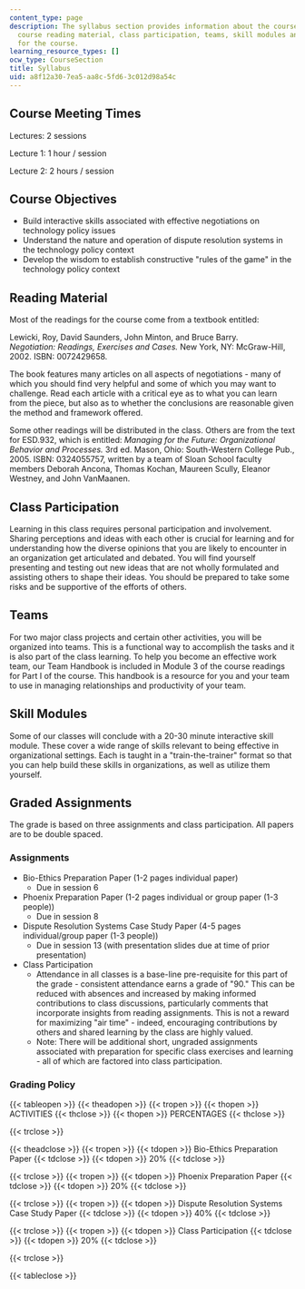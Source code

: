 ```yaml
---
content_type: page
description: The syllabus section provides information about the course objectives,
  course reading material, class participation, teams, skill modules and graded assignments
  for the course.
learning_resource_types: []
ocw_type: CourseSection
title: Syllabus
uid: a8f12a30-7ea5-aa8c-5fd6-3c012d98a54c
---
```


Course Meeting Times
--------------------

Lectures: 2 sessions

Lecture 1: 1 hour / session

Lecture 2: 2 hours / session

Course Objectives
-----------------

*   Build interactive skills associated with effective negotiations on technology policy issues
*   Understand the nature and operation of dispute resolution systems in the technology policy context
*   Develop the wisdom to establish constructive "rules of the game" in the technology policy context

Reading Material
----------------

Most of the readings for the course come from a textbook entitled:

Lewicki, Roy, David Saunders, John Minton, and Bruce Barry. _Negotiation: Readings, Exercises and Cases._ New York, NY: McGraw-Hill, 2002. ISBN: 0072429658.

The book features many articles on all aspects of negotiations - many of which you should find very helpful and some of which you may want to challenge. Read each article with a critical eye as to what you can learn from the piece, but also as to whether the conclusions are reasonable given the method and framework offered.

Some other readings will be distributed in the class. Others are from the text for ESD.932, which is entitled: _Managing for the Future: Organizational Behavior and Processes._ 3rd ed. Mason, Ohio: South-Western College Pub., 2005. ISBN: 0324055757, written by a team of Sloan School faculty members Deborah Ancona, Thomas Kochan, Maureen Scully, Eleanor Westney, and John VanMaanen.

Class Participation
-------------------

Learning in this class requires personal participation and involvement. Sharing perceptions and ideas with each other is crucial for learning and for understanding how the diverse opinions that you are likely to encounter in an organization get articulated and debated. You will find yourself presenting and testing out new ideas that are not wholly formulated and assisting others to shape their ideas. You should be prepared to take some risks and be supportive of the efforts of others.

Teams
-----

For two major class projects and certain other activities, you will be organized into teams. This is a functional way to accomplish the tasks and it is also part of the class learning. To help you become an effective work team, our Team Handbook is included in Module 3 of the course readings for Part I of the course. This handbook is a resource for you and your team to use in managing relationships and productivity of your team.

Skill Modules
-------------

Some of our classes will conclude with a 20-30 minute interactive skill module. These cover a wide range of skills relevant to being effective in organizational settings. Each is taught in a "train-the-trainer" format so that you can help build these skills in organizations, as well as utilize them yourself.

Graded Assignments
------------------

The grade is based on three assignments and class participation. All papers are to be double spaced.

### Assignments

*   Bio-Ethics Preparation Paper (1-2 pages individual paper)
    *   Due in session 6
*   Phoenix Preparation Paper (1-2 pages individual or group paper (1-3 people))
    *   Due in session 8
*   Dispute Resolution Systems Case Study Paper (4-5 pages individual/group paper (1-3 people))
    *   Due in session 13 (with presentation slides due at time of prior presentation)
*   Class Participation
    *   Attendance in all classes is a base-line pre-requisite for this part of the grade - consistent attendance earns a grade of "90." This can be reduced with absences and increased by making informed contributions to class discussions, particularly comments that incorporate insights from reading assignments. This is not a reward for maximizing "air time" - indeed, encouraging contributions by others and shared learning by the class are highly valued.
    *   Note: There will be additional short, ungraded assignments associated with preparation for specific class exercises and learning - all of which are factored into class participation.

### Grading Policy

{{< tableopen >}}
{{< theadopen >}}
{{< tropen >}}
{{< thopen >}}
ACTIVITIES
{{< thclose >}}
{{< thopen >}}
PERCENTAGES
{{< thclose >}}

{{< trclose >}}

{{< theadclose >}}
{{< tropen >}}
{{< tdopen >}}
Bio-Ethics Preparation Paper
{{< tdclose >}}
{{< tdopen >}}
20%
{{< tdclose >}}

{{< trclose >}}
{{< tropen >}}
{{< tdopen >}}
Phoenix Preparation Paper
{{< tdclose >}}
{{< tdopen >}}
20%
{{< tdclose >}}

{{< trclose >}}
{{< tropen >}}
{{< tdopen >}}
Dispute Resolution Systems Case Study Paper
{{< tdclose >}}
{{< tdopen >}}
40%
{{< tdclose >}}

{{< trclose >}}
{{< tropen >}}
{{< tdopen >}}
Class Participation
{{< tdclose >}}
{{< tdopen >}}
20%
{{< tdclose >}}

{{< trclose >}}

{{< tableclose >}}